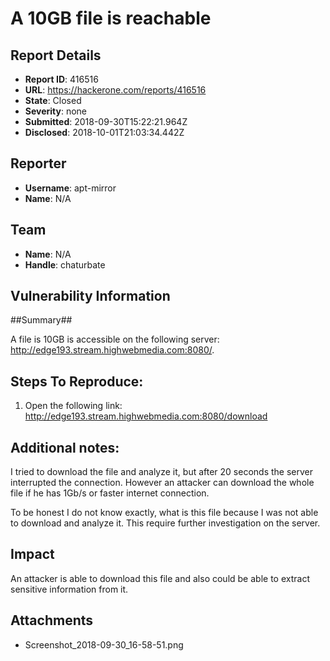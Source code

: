 # A 10GB file is reachable

## Report Details
- **Report ID**: 416516
- **URL**: https://hackerone.com/reports/416516
- **State**: Closed
- **Severity**: none
- **Submitted**: 2018-09-30T15:22:21.964Z
- **Disclosed**: 2018-10-01T21:03:34.442Z

## Reporter
- **Username**: apt-mirror
- **Name**: N/A

## Team
- **Name**: N/A
- **Handle**: chaturbate

## Vulnerability Information
##Summary##

A file is 10GB is accessible on the following server: http://edge193.stream.highwebmedia.com:8080/.

## Steps To Reproduce:

  1. Open the following link: http://edge193.stream.highwebmedia.com:8080/download

## Additional notes:

I tried to download the file and analyze  it, but after 20 seconds the server interrupted the connection. However an attacker can download the whole file if he has 1Gb/s or faster internet connection.

To be honest I do not know exactly, what is this file because I was not able to download and analyze it. This require further investigation on the server.

## Impact

An attacker is able to download this file and also could be able to extract sensitive information from it.

## Attachments
- Screenshot_2018-09-30_16-58-51.png
